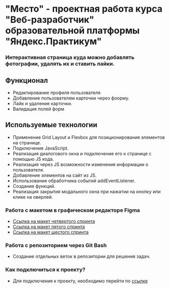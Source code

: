 # "Место" - проектная работа курса "Веб-разработчик" образовательной платформы "Яндекс.Практикум"
### Интерактивная страница куда можно добавлять фотографии, удалять их и ставить лайки.

## Функционал

* Редактирование профиля пользователя
* Добавление пользователем карточки через фоорму.
* Лайк и удаление карточки.
* Валидация полей форм

## Используемые технологии

* Применение Grid Layout и Flexbox для позиционирования элементов на странице.
* Подключение JavaScript.
* Реализация диалогового окна и подключение его к странице с помощью JS кода.
* Реализация через JS возможности изменения информации о пользователе.
* Добавление элементов на сайт из JS.
* Использование обработчика событий addEventListener.
* Создание функций.
* Реализация закрытия модального окна при нажатии на кнопку или клике на оверлей.

### Работа с макетом в графическом редакторе Figma
* [Ссылка на макет четвертого спринта](https://www.figma.com/file/2cn9N9jSkmxD84oJik7xL7/JavaScript.-Sprint-4?node-id=28212-155&t=DdC8lJIf154vFCKU-0) 
* [Ссылка на макет пятого спринта](https://www.figma.com/file/bjyvbKKJN2naO0ucURl2Z0/JavaScript.-Sprint-5?type=design&node-id=50160-2&t=sk5CYStsM7WXwuvO-0)
* [Ссылка на макет шестого спринта](https://www.figma.com/file/kRVLKwYG3d1HGLvh7JFWRT/JavaScript.-Sprint-6?type=design&node-id=1124-73&t=gXuc0QMKZhxtp6K0-0) 
### Работа с репозиторием через Git Bash
* Создание отдельных веток в репозитории для решения задач.
### Как подключиться к проекту?
* Для подключения к проекту, необходимо перейти по [ссылке](https://dmitry-rusinov.github.io/mesto "Проект Место")